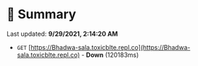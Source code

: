 # 📖 Summary
Last updated: **9/29/2021, 2:14:20 AM**

- `GET` [https://Bhadwa-sala.toxicblte.repl.co](https://Bhadwa-sala.toxicblte.repl.co) - **Down** (120183ms)
